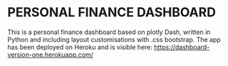 # PERSONAL FINANCE DASHBOARD

This is a personal finance dashboard based on plotly Dash, written in Python and including layout customisations with .css bootstrap. The app has been deployed on Heroku and is visible here: https://dashboard-version-one.herokuapp.com/
